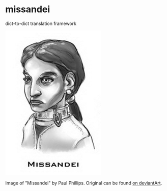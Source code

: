 missandei
=========

dict-to-dict translation framework

![Missandei](./mascot.jpg)

Image of "Missandei" by Paul Phillips. Original can be found [on deviantArt](http://paulphillips.deviantart.com/gallery/#/d50d2tx).
